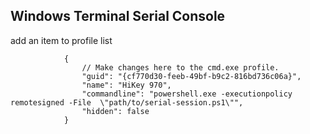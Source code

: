 
## Windows Terminal Serial Console

add an item to profile list

```jsonc
            {
                // Make changes here to the cmd.exe profile.
                "guid": "{cf770d30-feeb-49bf-b9c2-816bd736c06a}",
                "name": "HiKey 970",
                "commandline": "powershell.exe -executionpolicy remotesigned -File  \"path/to/serial-session.ps1\"",
                "hidden": false
            }
```

